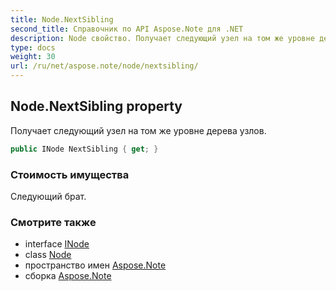 ```yaml
---
title: Node.NextSibling
second_title: Справочник по API Aspose.Note для .NET
description: Node свойство. Получает следующий узел на том же уровне дерева узлов.
type: docs
weight: 30
url: /ru/net/aspose.note/node/nextsibling/
---
```

## Node.NextSibling property

Получает следующий узел на том же уровне дерева узлов.

```csharp
public INode NextSibling { get; }
```

### Стоимость имущества

Следующий брат.

### Смотрите также

* interface [INode](../../inode/)
* class [Node](../)
* пространство имен [Aspose.Note](../../node/)
* сборка [Aspose.Note](../../../)



